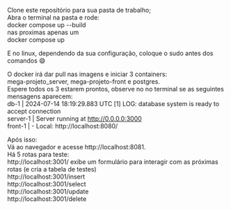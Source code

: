 Clone este repositório para sua pasta de trabalho;<br>
Abra o terminal na pasta e rode: <br>
    docker compose up --build<br>
nas proximas apenas um<br>
    docker compose up<br>

E no linux, dependendo da sua configuração, coloque o sudo antes dos comandos :smile:
    
O docker irá dar pull nas imagens e iniciar 3 containers:<br>
mega-projeto_server, mega-projeto-front e postgres.<br>
Espere todos os 3 estarem prontos, observe no no terminal se as seguintes mensagens aparecem:<br>
    db-1       | 2024-07-14 18:19:29.883 UTC [1] LOG:  database system is ready to accept connection<br>
    server-1      | Server running at http://0.0.0.0:3000<br>
    front-1   |   - Local:   http://localhost:8080/

Após isso: <br>
Vá ao navegador e acesse http://localhost:8081. <br>
Há 5 rotas para teste:<br>
http://localhost:3001/ exibe um formulário para interagir com as próximas rotas (e cria a tabela de testes)<br>
http://localhost:3001/insert<br>
http://localhost:3001/select<br> 
http://localhost:3001/update<br>
http://localhost:3001/delete
